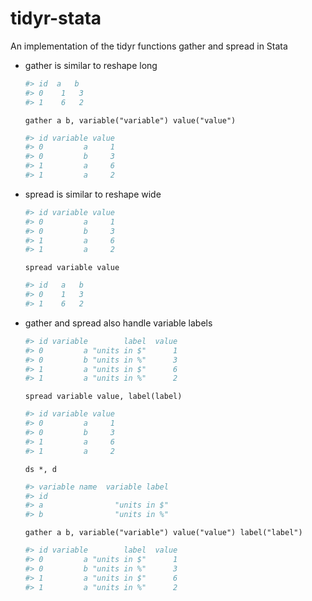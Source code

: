 tidyr-stata
===========

An implementation of the tidyr functions gather and spread in Stata



- gather is similar to reshape long
	```R
	#> id  a   b
	#> 0	1	3
	#> 1	6	2
	```
	```
	gather a b, variable("variable") value("value")
	```

	```R
	#> id variable value
	#> 0         a     1
	#> 0         b     3
	#> 1		 a     6
	#> 1         a     2
	```

- spread is similar to reshape wide 

	```R
	#> id variable value
	#> 0         a     1
	#> 0         b     3
	#> 1		 a     6
	#> 1         a     2
	```
	```
	spread variable value
	```
	```R
	#> id   a   b
	#> 0	1	3
	#> 1	6	2
	```

- gather and spread also handle variable labels


	```R
	#> id variable        label  value
	#> 0         a "units in $"      1
	#> 0         b "units in %"      3
	#> 1		 a "units in $"      6
	#> 1         a "units in %"      2
	```
	```
	spread variable value, label(label)
	```
	```R
	#> id variable value
	#> 0         a     1
	#> 0         b     3
	#> 1		 a     6
	#> 1         a     2
	```
	```
	ds *, d
	```
	```R
	#> variable name  variable label
	#> id                          
	#> a                "units in $"          
	#> b                "units in %"
	```
	```
	gather a b, variable("variable") value("value") label("label")
	```
	```R
	#> id variable        label  value
	#> 0         a "units in $"      1
	#> 0         b "units in %"      3
	#> 1		 a "units in $"      6
	#> 1         a "units in %"      2
	```



